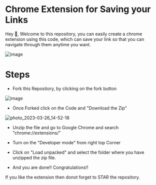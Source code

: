 # Chrome Extension for Saving your Links
Hey 👋, Welcome to this repository, you can easily create a chrome extension using this code, which can save your link so that you can navigate through them anytime you want.

![image](https://user-images.githubusercontent.com/62510989/227766269-3bd43c90-a5d7-4105-aac6-bbf6d8d51811.png)

# Steps
- Fork this Repository, by clicking on the fork button

![image](https://user-images.githubusercontent.com/62510989/227766388-50e76092-7ddc-4533-bd90-98707c44edc3.png)

- Once Forked click on the Code and "Download the Zip"

![photo_2023-03-26_14-52-18](https://user-images.githubusercontent.com/62510989/227766666-0f00bd82-6eb0-4dc6-aea3-484bbfd54bed.png)

- Unzip the file and go to Google Chrome and search "chrome://extensions/"

- Turn on the "Developer mode" from right top Corner

- Click on "Load unpacked" and select the folder where you have unzipped the zip file.

- And you are done!! Congratulations!!

If you like the extension then donot forget to STAR the repository.
